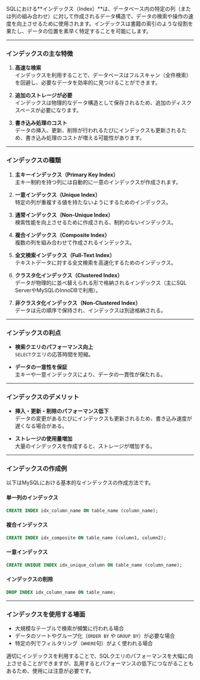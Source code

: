 SQLにおける**インデックス（Index）**は、データベース内の特定の列（または列の組み合わせ）に対して作成されるデータ構造で、データの検索や操作の速度を向上させるために使用されます。インデックスは書籍の索引のような役割を果たし、データの位置を素早く特定することを可能にします。

---

### **インデックスの主な特徴**
1. **高速な検索**  
   インデックスを利用することで、データベースはフルスキャン（全件検索）を回避し、必要なデータを効率的に見つけることができます。

2. **追加のストレージが必要**  
   インデックスは物理的なデータ構造として保存されるため、追加のディスクスペースが必要になります。

3. **書き込み処理のコスト**  
   データの挿入、更新、削除が行われるたびにインデックスも更新されるため、書き込み処理のコストが増える可能性があります。

---

### **インデックスの種類**
1. **主キーインデックス（Primary Key Index）**  
   主キー制約を持つ列には自動的に一意のインデックスが作成されます。

2. **一意インデックス（Unique Index）**  
   特定の列が重複する値を持たないようにするためのインデックス。

3. **通常インデックス（Non-Unique Index）**  
   検索性能を向上させるために作成される、制約のないインデックス。

4. **複合インデックス（Composite Index）**  
   複数の列を組み合わせて作成されるインデックス。

5. **全文検索インデックス（Full-Text Index）**  
   テキストデータに対する全文検索を高速化するためのインデックス。

6. **クラスタ化インデックス（Clustered Index）**  
   データが物理的に並べ替えられる形で格納されるインデックス（主にSQL ServerやMySQLのInnoDBで利用）。

7. **非クラスタ化インデックス（Non-Clustered Index）**  
   データは元の順序で保持され、インデックスは別途格納される。

---

### **インデックスの利点**
- **検索クエリのパフォーマンス向上**  
  `SELECT`クエリの応答時間を短縮。
  
- **データの一意性を保証**  
  主キーや一意インデックスにより、データの一貫性が保たれる。

---

### **インデックスのデメリット**
- **挿入・更新・削除のパフォーマンス低下**  
  データの変更があるたびにインデックスも更新されるため、書き込み速度が遅くなる場合がある。

- **ストレージの使用量増加**  
  大量のインデックスを作成すると、ストレージが増加する。

---

### **インデックスの作成例**
以下はMySQLにおける基本的なインデックスの作成方法です。

#### 単一列のインデックス
```sql
CREATE INDEX idx_column_name ON table_name (column_name);
```

#### 複合インデックス
```sql
CREATE INDEX idx_composite ON table_name (column1, column2);
```

#### 一意インデックス
```sql
CREATE UNIQUE INDEX idx_unique_column ON table_name (column_name);
```

#### インデックスの削除
```sql
DROP INDEX idx_column_name ON table_name;
```

---

### **インデックスを使用する場面**
- 大規模なテーブルで検索が頻繁に行われる場合
- データのソートやグループ化（`ORDER BY` や `GROUP BY`）が必要な場合
- 特定の列でフィルタリング（`WHERE`句）がよく使われる場合

適切にインデックスを利用することで、SQLクエリのパフォーマンスを大幅に向上させることができますが、乱用するとパフォーマンスの低下につながることもあるため、使用には注意が必要です。
